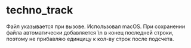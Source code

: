 # techno_track

Файл указывается при вызове.
Использовал macOS. При сохранении файла автоматически добавляется \n в конец последней строки, поэтому не прибавляю единцицу к кол-ву строк после подсчета.
